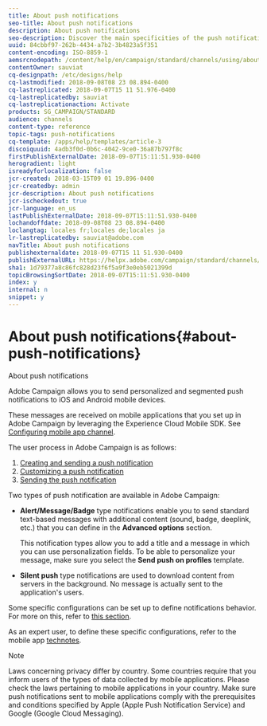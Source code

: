 ```yaml
---
title: About push notifications
seo-title: About push notifications
description: About push notifications
seo-description: Discover the main specificities of the push notification channel in Adobe Campaign.
uuid: 84cbbf97-262b-4434-a7b2-3b4823a5f351
content-encoding: ISO-8859-1
aemsrcnodepath: /content/help/en/campaign/standard/channels/using/about-push-notifications
contentOwner: sauviat
cq-designpath: /etc/designs/help
cq-lastmodified: 2018-09-08T08 23 08.894-0400
cq-lastreplicated: 2018-09-07T15 11 51.976-0400
cq-lastreplicatedby: sauviat
cq-lastreplicationaction: Activate
products: SG_CAMPAIGN/STANDARD
audience: channels
content-type: reference
topic-tags: push-notifications
cq-template: /apps/help/templates/article-3
discoiquuid: 4adb3f0d-0b6c-4042-9ce0-36a87b797f8c
firstPublishExternalDate: 2018-09-07T15:11:51.930-0400
herogradient: light
isreadyforlocalization: false
jcr-created: 2018-03-15T09 01 19.896-0400
jcr-createdby: admin
jcr-description: About push notifications
jcr-ischeckedout: true
jcr-language: en_us
lastPublishExternalDate: 2018-09-07T15:11:51.930-0400
lochandoffdate: 2018-09-08T08 23 08.894-0400
loclangtag: locales fr;locales de;locales ja
lr-lastreplicatedby: sauviat@adobe.com
navTitle: About push notifications
publishexternaldate: 2018-09-07T15 11 51.930-0400
publishExternalURL: https://helpx.adobe.com/campaign/standard/channels/using/about-push-notifications.html
sha1: 1d79377a8c86fc828d23f6f5a9f3e0eb5021399d
topicBrowsingSortDate: 2018-09-07T15:11:51.930-0400
index: y
internal: n
snippet: y
---
```


# About push notifications{#about-push-notifications}

About push notifications

Adobe Campaign allows you to send personalized and segmented push notifications to iOS and Android mobile devices.

These messages are received on mobile applications that you set up in Adobe Campaign by leveraging the Experience Cloud Mobile SDK. See [Configuring mobile app channel](../../administration/using/configuring-a-mobile-application-using-sdk-v4.md).

The user process in Adobe Campaign is as follows:

1. [Creating and sending a push notification](../../channels/using/creating-and-sending-a-push-notification.md)
1. [Customizing a push notification](../../channels/using/customizing-a-push-notification.md)
1. [Sending the push notification](../../sending/using/confirming-the-send.md)

Two types of push notification are available in Adobe Campaign:

* **Alert/Message/Badge** type notifications enable you to send standard text-based messages with additional content (sound, badge, deeplink, etc.) that you can define in the **Advanced options** section.

  This notification types allow you to add a title and a message in which you can use personalization fields. To be able to personalize your message, make sure you select the **Send push on profiles** template.

* **Silent push** type notifications are used to download content from servers in the background. No message is actually sent to the application's users.

Some specific configurations can be set up to define notifications behavior. For more on this, refer to [this section](../../channels/using/customizing-a-push-notification.md).

As an expert user, to define these specific configurations, refer to the mobile app [technotes](https://helpx.adobe.com/campaign/kb/acs-article-list.html).

>[!NOTE]
>
>Laws concerning privacy differ by country. Some countries require that you inform users of the types of data collected by mobile applications. Please check the laws pertaining to mobile applications in your country. Make sure push notifications sent to mobile applications comply with the prerequisites and conditions specified by Apple (Apple Push Notification Service) and Google (Google Cloud Messaging).

